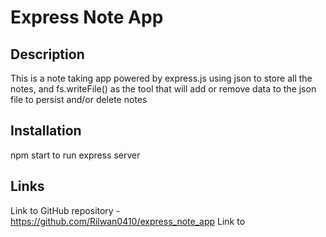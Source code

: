 # Express Note App

## Description
This is a note taking app powered by express.js using json to store all the notes, and fs.writeFile() as the tool that will add or remove data to the json file to persist and/or delete notes


## Installation
npm start to run express server


## Links
Link to GitHub repository - https://github.com/Rilwan0410/express_note_app 
Link to 